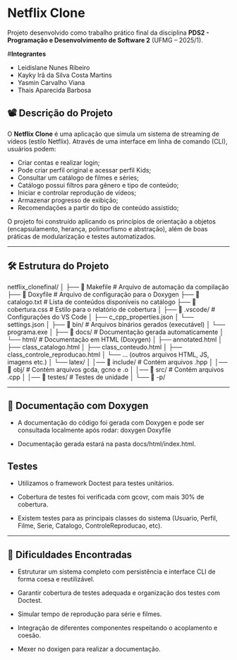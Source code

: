 # Netflix Clone

Projeto desenvolvido como trabalho prático final da disciplina **PDS2 - Programação e Desenvolvimento de Software 2** (UFMG – 2025/1).

#**Integrantes**

- Leidislane Nunes Ribeiro
- Kayky Irã da Silva Costa Martins 
- Yasmin Carvalho Viana
- Thais Aparecida Barbosa 

## 📽️ Descrição do Projeto

O **Netflix Clone** é uma aplicação que simula um sistema de streaming de vídeos (estilo Netflix). Através de uma interface em linha de comando (CLI), usuários podem:

- Criar contas e realizar login;
- Pode criar perfil original e acessar perfil Kids;
- Consultar um catálogo de filmes e séries;
- Catálogo possui filtros para gênero e tipo de conteúdo;
- Iniciar e controlar reprodução de vídeos;
- Armazenar progresso de exibição;
- Recomendações a partir do tipo de conteúdo assistido;
  

O projeto foi construído aplicando os princípios de orientação a objetos (encapsulamento, herança, polimorfismo e abstração), além de boas práticas de modularização e testes automatizados.

---

## 🛠️ Estrutura do Projeto
netflix_clonefinal/
│
├── 📄 Makefile                # Arquivo de automação da compilação
├── 📄 Doxyfile                # Arquivo de configuração para o Doxygen
├── 📄 catalogo.txt            # Lista de conteúdos disponíveis no catálogo
├── 📄 cobertura.css           # Estilo para o relatório de cobertura
│
├── 📁 .vscode/                # Configurações do VS Code
│   ├── c_cpp_properties.json
│   └── settings.json
│
├── 📁 bin/                    # Arquivos binários gerados (executável)
│   └── programa.exe
│
├── 📁 docs/                   # Documentação gerada automaticamente
│   └── html/                   # Documentação em HTML (Doxygen)
│       ├── annotated.html
│       ├── class_catalogo.html
│       ├── class_conteudo.html
│       ├── class_controle_reproducao.html
│       └── ... (outros arquivos HTML, JS, imagens etc.)
│   └── latex/
│
│── 📁 include/               # Contém arquivos .hpp
│
│── 📁 obj/                   # Contém arquivos gcda, gcno e .o
│
│── 📁 src/                   # Contém arquivos .cpp
│
│── 📁 testes/                # Testes de unidade
│
└── 📁 -p/                

---

## 📄 Documentação com Doxygen

- A documentação do código foi gerada com Doxygen e pode ser consultada localmente após rodar: doxygen Doxyfile

- Documentação gerada estará na pasta docs/html/index.html.


## Testes

- Utilizamos o framework Doctest para testes unitários.

- Cobertura de testes foi verificada com gcovr, com mais 30% de cobertura.

- Existem testes para as principais classes do sistema (Usuario, Perfil, Filme, Serie, Catalogo, ControleReproducao, etc).

---

## 🧩 Dificuldades Encontradas

- Estruturar um sistema completo com persistência e interface CLI de forma coesa e reutilizável.

- Garantir cobertura de testes adequada e organização dos testes com Doctest.

- Simular tempo de reprodução para série e filmes.

- Integração de diferentes componentes respeitando o acoplamento e coesão.
  
- Mexer no doxigen para realizar a documentação.

